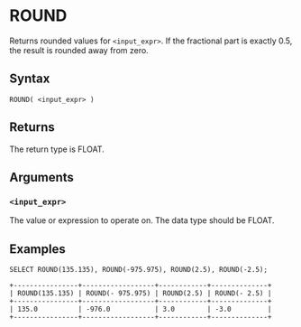 # ROUND

Returns rounded values for `<input_expr>`. If the fractional part is exactly 0.5, the result is rounded away from zero.

## Syntax

```scopeql
ROUND( <input_expr> )
```

## Returns

The return type is FLOAT.

## Arguments

### `<input_expr>`

The value or expression to operate on. The data type should be FLOAT.

## Examples

```scopeql
SELECT ROUND(135.135), ROUND(-975.975), ROUND(2.5), ROUND(-2.5);
```

```
+----------------+------------------+------------+--------------+
| ROUND(135.135) | ROUND(- 975.975) | ROUND(2.5) | ROUND(- 2.5) |
+----------------+------------------+------------+--------------+
| 135.0          | -976.0           | 3.0        | -3.0         |
+----------------+------------------+------------+--------------+
```
